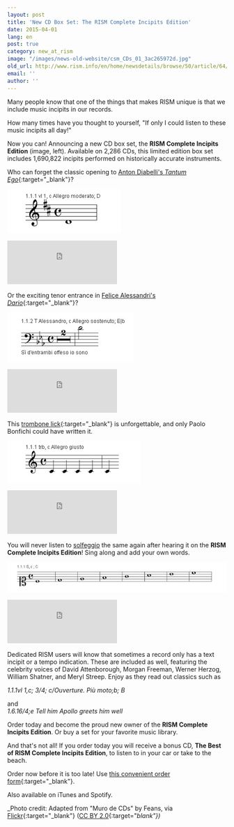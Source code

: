 ```yaml
---
layout: post
title: 'New CD Box Set: The RISM Complete Incipits Edition'
date: 2015-04-01
lang: en
post: true
category: new_at_rism
image: "/images/news-old-website/csm_CDs_01_3ac265972d.jpg"
old_url: http://www.rism.info/en/home/newsdetails/browse/50/article/64/new-cd-box-set-the-rism-complete-incipits-edition.html
email: ''
author: ''
---
```


Many people know that one of the things that makes RISM unique is that we include music incipits in our records.

How many times have you thought to yourself, "If only I could listen to these music incipits all day!"

Now you can! Announcing a new CD box set, the **RISM Complete Incipits Edition** (image, left). Available on 2,286 CDs, this limited edition box set includes 1,690,822 incipits performed on historically accurate instruments.

Who can forget the classic opening to [Anton Diabelli's _Tantum Ego_](https://opac.rism.info/search?id=600245067){:target="_blank"}?


![Tantum ergo](/resources-old-website/news/Aprilscherz_2015/tantum.jpg)
<iframe width="50%" height="100" scrolling="no" frameborder="no" src="https://w.soundcloud.com/player/?url=https%3A//api.soundcloud.com/tracks/198573766&amp;auto_play=false&amp;hide_related=false&amp;show_comments=true&amp;show_user=true&amp;show_reposts=false&amp;visual=true"></iframe>

Or the exciting tenor entrance in [Felice Alessandri's _Dario_](https://opac.rism.info/search?id=452002250){:target="_blank"}?


![Alessandri's Dario](/resources-old-website/news/Aprilscherz_2015/dario.jpg)
<iframe width="50%" height="100" scrolling="no" frameborder="no" src="https://w.soundcloud.com/player/?url=https%3A//api.soundcloud.com/tracks/198573806&amp;auto_play=false&amp;hide_related=false&amp;show_comments=true&amp;show_user=true&amp;show_reposts=false&amp;visual=true"></iframe>

This [trombone lick](https://opac.rism.info/search?id=851000292){:target="_blank"} is unforgettable, and only Paolo Bonfichi could have written it.

![Trombone lick](/resources-old-website/news/Aprilscherz_2015/trombone.jpg)
<iframe width="50%" height="100" scrolling="no" frameborder="no" src="https://w.soundcloud.com/player/?url=https%3A//api.soundcloud.com/tracks/198573785&amp;auto_play=false&amp;hide_related=false&amp;show_comments=true&amp;show_user=true&amp;show_reposts=false&amp;visual=true"></iframe>

You will never listen to [solfeggio](https://opac.rism.info/search?id=850507984 "external-link-new-window") the same again after hearing it on the **RISM Complete Incipits Edition**! Sing along and add your own words.

![Solfeggio](/resources-old-website/news/Aprilscherz_2015/solfeggio.jpg)
<iframe width="50%" height="100" scrolling="no" frameborder="no" src="https://w.soundcloud.com/player/?url=https%3A//api.soundcloud.com/tracks/198573761&amp;auto_play=false&amp;hide_related=false&amp;show_comments=true&amp;show_user=true&amp;show_reposts=false&amp;visual=true"></iframe>

Dedicated RISM users will know that sometimes a record only has a text incipit or a tempo indication. These are included as well, featuring the celebrity voices of David Attenborough, Morgan Freeman, Werner Herzog, William Shatner, and Meryl Streep. Enjoy as they read out classics such as  

_1.1.1vl 1,c; 3/4; c/Ouverture. Più moto;b; B_  

and   
_1.6.16/4;e Tell him Apollo greets him well_  

Order today and become the proud new owner of the **RISM Complete Incipits Edition**. Or buy a set for your favorite music library.

And that's not all! If you order today you will receive a bonus CD, **The Best of RISM Complete Incipits Edition**, to listen to in your car or take to the beach.

Order now before it is too late! Use [this convenient order form](https://opac.rism.info/search?id=806426732){:target="_blank"}.


Also available on iTunes and Spotify.


_Photo credit: Adapted from "Muro de CDs" by Feans, via [Flickr](https://www.flickr.com/photos/endogamia/3305384139/){:target="_blank"} ([CC BY 2.0](https://creativecommons.org/licenses/by/2.0/){:target="_blank"})_
